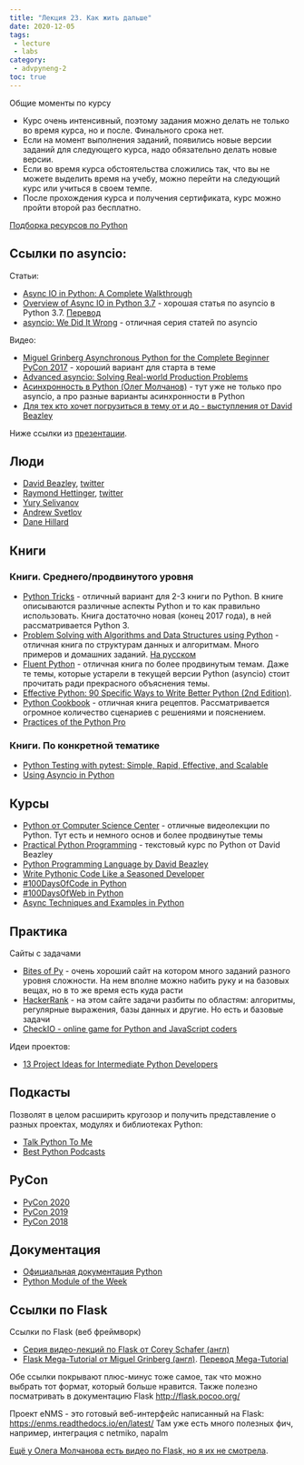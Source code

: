 ```yaml
---
title: "Лекция 23. Как жить дальше"
date: 2020-12-05
tags:
 - lecture
 - labs
category:
 - advpyneng-2
toc: true
---
```


Общие моменты по курсу

* Курс очень интенсивный, поэтому задания можно делать не только во время курса, но и после. Финального срока нет.
* Если на момент выполнения заданий, появились новые версии заданий для следующего курса, надо обязательно делать новые версии.
* Если во время курса обстоятельства сложились так, что вы не можете выделить время на учебу, можно перейти на следующий курс или учиться в своем темпе.
* После прохождения курса и получения сертификата, курс можно пройти второй раз бесплатно.

[Подборка ресурсов по Python](https://natenka.github.io/pyneng-resources/)

## Ссылки по asyncio:

Статьи:

* [Async IO in Python: A Complete Walkthrough](https://realpython.com/async-io-python/)
* [Overview of Async IO in Python 3.7](https://stackabuse.com/overview-of-async-io-in-python-3-7/) - хорошая статья по asyncio в Python 3.7. [Перевод](https://webdevblog.ru/obzor-async-io-v-python-3-7/)
* [asyncio: We Did It Wrong](https://www.roguelynn.com/words/asyncio-we-did-it-wrong/) - отличная серия статей по asyncio

Видео:

* [Miguel Grinberg Asynchronous Python for the Complete Beginner PyCon 2017](https://youtu.be/iG6fr81xHKA) - хороший вариант для старта в теме
* [Advanced asyncio: Solving Real-world Production Problems](https://www.roguelynn.com/talks/advanced-asyncio/)
* [Асинхронность в Python (Олег Молчанов)](https://www.youtube.com/playlist?list=PLlWXhlUMyooawilqK4lPXRvxtbYiw34S8) - тут уже не только про asyncio, а про разные варианты асинхронности в Python
* [Для тех кто хочет погрузиться в тему от и до - выступления от David Beazley](https://www.google.ru/search?newwindow=1&tbm=vid&sxsrf=ALeKk025RlsX9i96UvjyVbqL8KsYsVCTWw:1615708290896&q=David+Beazley+asyncio&sa=X&ved=2ahUKEwj85PS1pq_vAhUAAhAIHb6IANoQ8ccDKAV6BAgFEDg&biw=939&bih=999)

Ниже ссылки из [презентации](https://gitpitch.com/natenka/pyneng-slides/advcourse_final).

## Люди

* [David Beazley](https://www.dabeaz.com/), [twitter](https://twitter.com/dabeaz)
* [Raymond Hettinger](https://rhettinger.wordpress.com/category/python/), [twitter](https://twitter.com/raymondh)
* [Yury Selivanov](https://twitter.com/1st1)
* [Andrew Svetlov](https://twitter.com/andrew_svetlov)
* [Dane Hillard](https://twitter.com/easyaspython)


## Книги

### Книги. Среднего/продвинутого уровня

* [Python Tricks](https://www.amazon.com/Python-Tricks-Buffet-Awesome-Features-ebook/dp/B0785Q7GSY) - отличный вариант для 2-3 книги по Python. В книге описываются различные аспекты Python и то как правильно использовать. Книга достаточно новая (конец 2017 года), в ней рассматривается Python 3.
* [Problem Solving with Algorithms and Data Structures using Python](https://runestone.academy/runestone/static/pythonds/index.html) - отличная книга по структурам данных и алгоритмам. Много примеров и домашних заданий. [На русском](http://aliev.me/runestone/)
* [Fluent Python](https://www.amazon.com/gp/product/1491946008/) - отличная книга по более продвинутым темам. Даже те темы, которые устарели в текущей версии Python (asyncio) стоит прочитать ради прекрасного объяснения темы.
* [Effective Python: 90 Specific Ways to Write Better Python (2nd Edition)](https://www.amazon.com/Effective-Python-Specific-Software-Development/dp/0134853989/).
* [Python Cookbook](https://www.amazon.com/gp/product/1449340377/) - отличная книга рецептов. Рассматривается огромное количество сценариев с решениями и пояснением.
* [Practices of the Python Pro](https://thepythonpro.com/)


### Книги. По конкретной тематике

* [Python Testing with pytest: Simple, Rapid, Effective, and Scalable](https://www.amazon.com/Python-Testing-pytest-Effective-Scalable/dp/1680502409/)
* [Using Asyncio in Python](https://www.amazon.com/Using-Asyncio-Python-Understanding-Asynchronous/dp/1492075337/)

## Курсы

* [Python от Computer Science Center](https://www.youtube.com/playlist?list=PLlb7e2G7aSpTTNp7HBYzCBByaE1h54ruW) - отличные видеолекции по Python. Тут есть и немного основ и более продвинутые темы
* [Practical Python Programming](https://dabeaz-course.github.io/practical-python/Notes/Contents.html) - текстовый курс по Python от David Beazley
* [Python Programming Language by David Beazley](https://www.oreilly.com/library/view/python-programming-language/9780134217314/)
* [Write Pythonic Code Like a Seasoned Developer](https://training.talkpython.fm/courses/explore_pythonic_code/write-pythonic-code-like-a-seasoned-developer)
* [#100DaysOfCode in Python](https://training.talkpython.fm/courses/explore_100days_in_python/100-days-of-code-in-python)
* [#100DaysOfWeb in Python](https://training.talkpython.fm/courses/explore_100days_web/100-days-of-web-in-python)
* [Async Techniques and Examples in Python](https://training.talkpython.fm/courses/explore_async_python/async-in-python-with-threading-and-multiprocessing)

## Практика

Сайты с задачами

* [Bites of Py](https://codechalleng.es/bites/) - очень хороший сайт на котором много заданий разного уровня сложности. На нем вполне можно набить руку и на базовых вещах, но в то же время есть куда расти
* [HackerRank](https://www.hackerrank.com/) - на этом сайте задачи разбиты по областям: алгоритмы, регулярные выражения, базы данных и другие. Но есть и базовые задачи 
* [CheckIO - online game for Python and JavaScript coders](https://checkio.org/)

Идеи проектов:

* [13 Project Ideas for Intermediate Python Developers](https://realpython.com/intermediate-python-project-ideas/)

## Подкасты

Позволят в целом расширить кругозор и получить представление о разных проектах, модулях и библиотеках Python:

* [Talk Python To Me](https://talkpython.fm/)
* [Best Python Podcasts](https://www.fullstackpython.com/best-python-podcasts.html)

## PyCon

* [PyCon 2020](https://www.youtube.com/c/PyCon2020/videos?view=0&sort=p&flow=grid)
* [PyCon 2019](https://www.youtube.com/channel/UCxs2IIVXaEHHA4BtTiWZ2mQ/videos?view=0&sort=p&flow=grid)
* [PyCon 2018](https://www.youtube.com/channel/UCsX05-2sVSH7Nx3zuk3NYuQ/videos?view=0&sort=p&flow=grid)

## Документация

* [Официальная документация Python](https://docs.python.org/3/index.html)
* [Python Module of the Week](https://pymotw.com/3/index.html)


## Ссылки по Flask

Ссылки по Flask (веб фреймворк)

* [Серия видео-лекций по Flask от Corey Schafer (англ)](https://www.youtube.com/playlist?list=PL-osiE80TeTs4UjLw5MM6OjgkjFeUxCYH)
* [Flask Mega-Tutorial от Miguel Grinberg (англ)](https://blog.miguelgrinberg.com/post/the-flask-mega-tutorial-part-i-hello-world). [Перевод Mega-Tutorial](https://habr.com/ru/post/346306/)

Обе ссылки покрывают плюс-минус тоже самое, так что можно выбрать тот формат, который больше нравится. Также полезно посматривать в документацию Flask http://flask.pocoo.org/

Проект eNMS - это готовый веб-интерфейс написанный на Flask: https://enms.readthedocs.io/en/latest/
Там уже есть много полезных фич, например, интеграция с netmiko, napalm

[Ещё у Олега Молчанова есть видео по Flask, но я их не смотрела](https://www.youtube.com/playlist?list=PLlWXhlUMyooZr5R2u2Zwxt6Pw6iwBo5y5).
